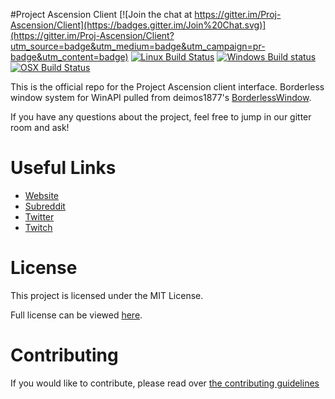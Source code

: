 #Project Ascension Client [![Join the chat at https://gitter.im/Proj-Ascension/Client](https://badges.gitter.im/Join%20Chat.svg)](https://gitter.im/Proj-Ascension/Client?utm_source=badge&utm_medium=badge&utm_campaign=pr-badge&utm_content=badge) [![Linux Build Status](https://semaphoreci.com/api/v1/projects/0a00cd10-c636-4076-99b3-2846380ec7f4/500317/badge.svg)](https://semaphoreci.com/projectascension/client-2) [![Windows Build status](https://ci.appveyor.com/api/projects/status/mt905x608x7aypsg?svg=true)](https://ci.appveyor.com/project/Project_Ascension/client) [![OSX Build Status](https://travis-ci.org/Proj-Ascension/Client.svg?branch=master)](https://travis-ci.org/Proj-Ascension/Client)



This is the official repo for the Project Ascension client interface. Borderless window system for WinAPI pulled from deimos1877's [BorderlessWindow](http://github.com/deimos1877/BorderlessWindow).

If you have any questions about the project, feel free to jump in our gitter room and ask!


# Useful Links
- [Website](https://projectascension.io)
- [Subreddit](http://reddit.com/r/Project_Ascension)
- [Twitter](https://twitter.com/Proj_Ascension)
- [Twitch](http://twitch.tv/Project_Ascension)

# License
This project is licensed under the MIT License.

Full license can be viewed [here](LICENSE).

# Contributing
If you would like to contribute, please read over [the contributing guidelines](CONTRIBUTING.md)

